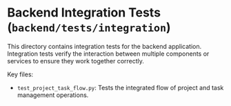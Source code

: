 # Backend Integration Tests (`backend/tests/integration`)

This directory contains integration tests for the backend application. Integration tests verify the interaction between multiple components or services to ensure they work together correctly.

Key files:

*   `test_project_task_flow.py`: Tests the integrated flow of project and task management operations. 